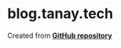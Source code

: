 # blog.tanay.tech

Created from **[GitHub repository](https://github.com/owolfdev/simple-mdx-blog)**
